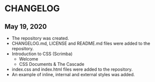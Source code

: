 # CHANGELOG

## May 19, 2020
- The repository was created.
- CHANGELOG.md, LICENSE and README.md files were added to the repository.
- Introduction to CSS (Scrimba)
  - Welcome
  - CSS Documents & The Cascade
- index.css and index.html files were added to the repository.
- An example of inline, internal and external styles was added.

